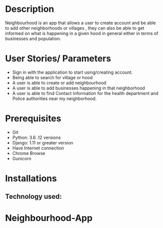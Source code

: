 #  Description

Neighbourhood is an app  that allows a user to create account and be able to add other neighborhoods or villages , they can also be able to get informed on what is happening in a given hood in general either in terms of businesses and population. 

# User Stories/ Parameters
- Sign in with the application to start using/creating account.
- Being able to search for village or hood
- A user is able to create or add neighbourhood 
- A user is able to add businesses happening in that neighborhood
- A user is able to find Contact Information for the health department and Police authorities near my neighborhood.


# Prerequisites

- Git
- Python: 3.6 .12 versions
- Django: 1.11 or greater version
- Have Internet connection
- Chrome Browse
- Gunicorn

# Installations





 ## Technology used:

 


 



# Neighbourhood-App
